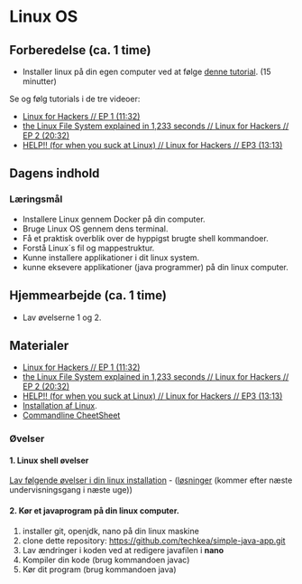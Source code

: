 <script src="https://code.jquery.com/jquery-3.2.1.min.js"></script>
<script src="script.js"></script>

# Linux OS
## Forberedelse (ca. 1 time)

* Installer linux på din egen computer ved at følge [denne tutorial](materialer/installationer.md). (15 minutter)

Se og følg tutorials i de tre videoer:
* [Linux for Hackers // EP 1 (11:32)](https://www.youtube.com/watch?v=VbEx7B_PTOE&list=PLIhvC56v63IJIujb5cyE13oLuyORZpdkL)
* [the Linux File System explained in 1,233 seconds // Linux for Hackers // EP 2 (20:32)](https://www.youtube.com/watch?v=A3G-3hp88mo&list=PLIhvC56v63IJIujb5cyE13oLuyORZpdkL&index=2)
* [HELP!! (for when you suck at Linux) // Linux for Hackers // EP3 (13:13)](https://www.youtube.com/watch?v=Y17KTiJLcyQ&list=PLIhvC56v63IJIujb5cyE13oLuyORZpdkL&index=3)


## Dagens indhold
<!-- TODO:
* installation af tools (tree, wget, curl, git)
* ls -l , rettigheder forklaring
*   
 -->
### Læringsmål
* Installere Linux gennem Docker på din computer.
* Bruge Linux OS gennem dens terminal.
* Få et praktisk overblik over de hyppigst brugte shell kommandoer.
* Forstå Linux´s fil  og mappestruktur. 
* Kunne installere applikationer i dit linux system.
* kunne eksevere applikationer (java programmer) på din linux computer.  

## Hjemmearbejde (ca. 1 time)    
* Lav øvelserne 1 og 2.

## Materialer
* [Linux for Hackers // EP 1 (11:32)](https://www.youtube.com/watch?v=VbEx7B_PTOE&list=PLIhvC56v63IJIujb5cyE13oLuyORZpdkL)
* [the Linux File System explained in 1,233 seconds // Linux for Hackers // EP 2 (20:32)](https://www.youtube.com/watch?v=A3G-3hp88mo&list=PLIhvC56v63IJIujb5cyE13oLuyORZpdkL&index=2)
* [HELP!! (for when you suck at Linux) // Linux for Hackers // EP3 (13:13)](https://www.youtube.com/watch?v=Y17KTiJLcyQ&list=PLIhvC56v63IJIujb5cyE13oLuyORZpdkL&index=3)
* [Installation af Linux](materialer/installationer.md).
* [Commandline CheetSheet](materialer/unix_commands.md)



### Øvelser
#### 1. Linux shell øvelser
[Lav følgende øvelser i din linux installation](materialer/unix_exercises/unix_commands_exercises.md) - ([løsninger](materialer/solutions/solution_unix_commands_exercises.md) (kommer efter næste undervisningsgang i næste uge))

#### 2. Kør et javaprogram på din linux computer.
	
1. installer git, openjdk, nano på din linux maskine	
2. clone dette repository: https://github.com/techkea/simple-java-app.git
3. Lav ændringer i koden ved at redigere javafilen i **nano**
4. Kompiler din kode (brug kommandoen javac)
5. Kør dit program (brug kommandoen java)
	
